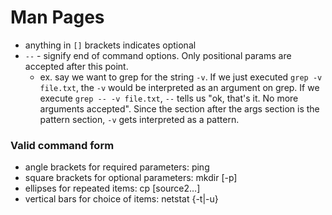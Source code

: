 
# Man Pages
- anything in `[]` brackets indicates optional
- `--` - signify end of command options. Only positional params are accepted after this point.
    - ex. say we want to grep for the string `-v`. If we just executed `grep -v file.txt`, the `-v` would be interpreted as an argument on grep. If we execute `grep -- -v file.txt`, `--` tells us "ok, that's it. No more arguments accepted". Since the section after the args section is the pattern section, `-v` gets interpreted as a pattern.

### Valid command form
- angle brackets for required parameters: ping <hostname>
- square brackets for optional parameters: mkdir [-p] <dirname>
- ellipses for repeated items: cp <source1> [source2…] <dest>
- vertical bars for choice of items: netstat {-t|-u}